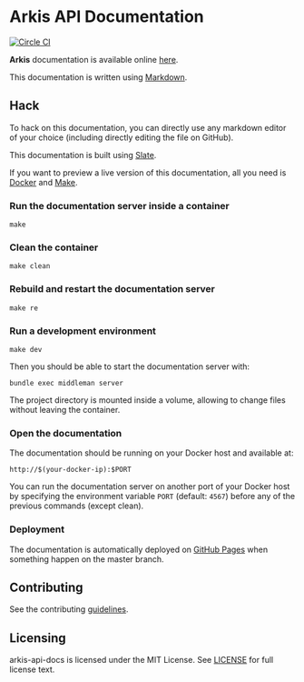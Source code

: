 # Arkis API Documentation
[![Circle CI](https://circleci.com/gh/ContainerHQ/arkis-api-docs.svg?style=svg)](https://circleci.com/gh/ContainerHQ/arkis-api-docs)

**Arkis** documentation is available online [here](http://containerhq.github.io/arkis-api-docs/).

This documentation is written using
[Markdown](https://guides.github.com/features/mastering-markdown/).

## Hack

To hack on this documentation, you can directly use any markdown editor of
your choice (including directly editing the file on GitHub).

This documentation is built using [Slate](https://github.com/tripit/slate/).

If you want to preview a live version of this documentation, all you need
is [Docker](http://www.docker.com) and [Make](http://www.gnu.org/software/make/).

### Run the documentation server inside a container

    make

### Clean the container

    make clean

### Rebuild and restart the documentation server

    make re

### Run a development environment

    make dev

Then you should be able to start the documentation server with:

    bundle exec middleman server

The project directory is mounted inside a volume, allowing to change files
without leaving the container.

### Open the documentation

The documentation should be running on your Docker host and available at:

    http://$(your-docker-ip):$PORT

You can run the documentation server on another port of your Docker host
by specifying the environment variable `PORT` (default: `4567`) before any
of the previous commands (except clean).

### Deployment

 The documentation is automatically deployed on
[GitHub Pages](https://pages.github.com/) when something happen on the
master branch.

## Contributing

See the contributing [guidelines](CONTRIBUTING.md).

## Licensing
arkis-api-docs is licensed under the MIT License. See [LICENSE](LICENSE) for
full license text.
